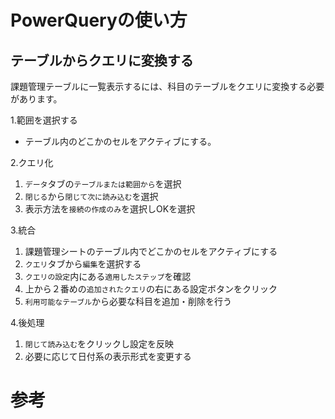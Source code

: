 # PowerQueryの使い方

## テーブルからクエリに変換する
課題管理テーブルに一覧表示するには、科目のテーブルをクエリに変換する必要があります。

1.範囲を選択する
* テーブル内のどこかのセルをアクティブにする。

2.クエリ化
  1. `データ`タブの`テーブルまたは範囲から`を選択
  2. `閉じる`から`閉じて次に読み込む`を選択
  3. 表示方法を`接続の作成のみ`を選択しOKを選択

3.統合
  1. 課題管理シートのテーブル内でどこかのセルをアクティブにする
  2. `クエリ`タブから`編集`を選択する
  3. `クエリの設定`内にある`適用したステップ`を確認
  4. 上から２番めの`追加されたクエリ`の右にある設定ボタンをクリック
  5. `利用可能なテーブル`から必要な科目を追加・削除を行う

4.後処理
  1. `閉じて読み込む`をクリックし設定を反映
  2. 必要に応じて日付系の表示形式を変更する

# 参考

